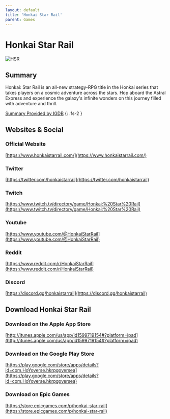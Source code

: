```yaml
---
layout: default
title: 'Honkai Star Rail'
parent: Games
---
```


# Honkai Star Rail

![HSR](https://cdn.discordapp.com/emojis/1264987654198399137.png)

## Summary

Honkai: Star Rail is an all-new strategy-RPG title in the Honkai series that takes players on a cosmic adventure across the stars. Hop aboard the Astral Express and experience the galaxy's infinite wonders on this journey filled with adventure and thrill.

[Summary Provided by IGDB](https://www.igdb.com/games/honkai-star-rail)
{: .fs-2 }

## Websites & Social

### Official Website

[https://www.honkaistarrail.com/](https://www.honkaistarrail.com/)

### Twitter

[https://twitter.com/honkaistarrail](https://twitter.com/honkaistarrail)

### Twitch

[https://www.twitch.tv/directory/game/Honkai:%20Star%20Rail](https://www.twitch.tv/directory/game/Honkai:%20Star%20Rail)

### Youtube

[https://www.youtube.com/@HonkaiStarRail](https://www.youtube.com/@HonkaiStarRail)

### Reddit

[https://www.reddit.com/r/HonkaiStarRail](https://www.reddit.com/r/HonkaiStarRail)

### Discord

[https://discord.gg/honkaistarrail](https://discord.gg/honkaistarrail)

## Download Honkai Star Rail

### Download on the Apple App Store

[http://itunes.apple.com/us/app/id1599719154#?platform=ipad](http://itunes.apple.com/us/app/id1599719154#?platform=ipad)

### Download on the Google Play Store

[https://play.google.com/store/apps/details?id=com.HoYoverse.hkrpgoversea](https://play.google.com/store/apps/details?id=com.HoYoverse.hkrpgoversea)

### Download on Epic Games

[https://store.epicgames.com/p/honkai-star-rail](https://store.epicgames.com/p/honkai-star-rail)